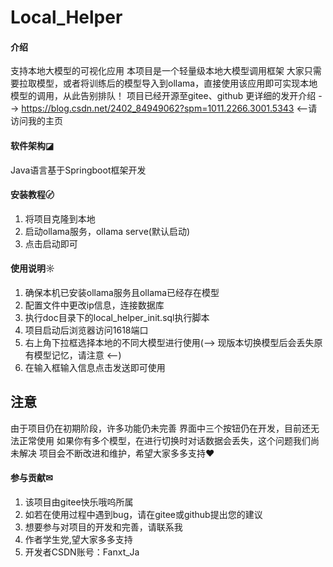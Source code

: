 # Local_Helper

#### 介绍
支持本地大模型的可视化应用
本项目是一个轻量级本地大模型调用框架
大家只需要拉取模型，或者将训练后的模型导入到ollama，直接使用该应用即可实现本地模型的调用，从此告别排队！
项目已经开源至gitee、github
更详细的发开介绍 --> https://blog.csdn.net/2402_84949062?spm=1011.2266.3001.5343  <--请访问我的主页

#### 软件架构◪
Java语言基于Springboot框架开发


#### 安装教程〄

1.  将项目克隆到本地
2.  启动ollama服务，ollama serve(默认启动)
3.  点击启动即可

#### 使用说明☼

1.  确保本机已安装ollama服务且ollama已经存在模型
2.  配置文件中更改ip信息，连接数据库
3.  执行doc目录下的local_helper_init.sql执行脚本
4.  项目启动后浏览器访问1618端口
5.  右上角下拉框选择本地的不同大模型进行使用(--> 现版本切换模型后会丢失原有模型记忆，请注意 <--)
6.  在输入框输入信息点击发送即可使用

## 注意 ##
由于项目仍在初期阶段，许多功能仍未完善
界面中三个按钮仍在开发，目前还无法正常使用
如果你有多个模型，在进行切换时对话数据会丢失，这个问题我们尚未解决
项目会不断改进和维护，希望大家多多支持♥

#### 参与贡献✉

1.  该项目由gitee快乐哦呜所属
2.  如若在使用过程中遇到bug，请在gitee或github提出您的建议
3.  想要参与对项目的开发和完善，请联系我
4.  作者学生党,望大家多多支持
5.  开发者CSDN账号：Fanxt_Ja
